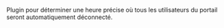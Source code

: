 Plugin pour déterminer une heure précise où tous les utilisateurs du portail seront automatiquement déconnecté.